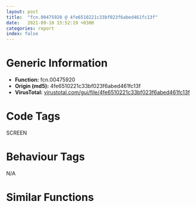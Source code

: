 ```yaml
---
layout: post
title:  "fcn.00475920 @ 4fe6510221c33bf023f6abed461fc13f"
date:   2021-09-10 15:52:19 +0300
categories: report
index: false
---
```


# Generic Information
- **Function:** fcn.00475920
- **Origin (md5):** 4fe6510221c33bf023f6abed461fc13f
- **VirusTotal:** [virustotal.com/gui/file/4fe6510221c33bf023f6abed461fc13f][virustotal_ref]

# Code Tags
<span class="tag" id="SCREEN">SCREEN</span>


# Behaviour Tags
<span class="bhv-tag" id="na">N/A</span>

# Similar Functions
<script type="text/javascript" src="https://www.gstatic.com/charts/loader.js"></script>
<script type="text/javascript">

    google.charts.load('current', {'packages':['corechart']});
    google.charts.setOnLoadCallback(drawChart);

    function drawChart() {
    var data = new google.visualization.DataTable();
        data.addColumn('number', 'X');
        data.addColumn('number', 'Y');
        data.addColumn({type: 'string', role: 'tooltip', 'p': {'html': true}});
        data.addColumn({'type': 'string', 'role': 'style'});
        
        data.addRows([
    [23427.98828125, 8600.2607421875, '<b><a href="/report/fcn.00475920@4fe6510221c33bf023f6abed461fc13f">fcn.00475920</a><br>@4fe6510221c33bf023f6abed461fc13f</b><br>push ebp<br>mov ebp, esp<br>mov ecx, dword[ebp+8]<br>sub esp, 0x6c<br>push ebx<br>push esi<br>push edi<br>lea eax, [ebp-0x24]<br>push eax<br>push ecx<br>call dword[sym.imp.USER32.dll_GetIconInfo]<br>test eax, eax<br>jne 0x475945<br>lea esp, [ebp-0x78]<br>pop edi<br>pop esi<br>pop ebx<br>mov esp, ebp<br>pop ebp<br>ret <br>mov eax, dword[ebp-0x14]<br>lea edx, [ebp-0x3c]<br>push edx<br>push 0x18<br>push eax<br>mov dword[ebp-8], 0<br>call dword[sym.imp.GDI32.dll_GetObjectW]<br>test eax, eax<br>je 0x475abc<br>mov esi, dword[ebp-0x38]<br>mov edi, dword[ebp-0x34]<br>push 0<br>call dword[sym.imp.GDI32.dll_CreateCompatibleDC]<br>mov ebx, eax<br>mov dword[ebp-4], ebx<br>test ebx, ebx<br>je 0x475abc<br>xor eax, eax<br>push eax<br>push eax<br>mov dword[ebp-0x64], eax<br>mov dword[ebp-0x60], eax<br>mov dword[ebp-0x5c], eax<br>mov dword[ebp-0x58], eax<br>mov dword[ebp-0x54], eax<br>mov dword[ebp-0x50], eax<br>mov dword[ebp-0x4c], eax<br>mov dword[ebp-0x48], eax<br>mov dword[ebp-0x44], eax<br>mov dword[ebp-0x40], eax<br>lea eax, [ebp-0xc]<br>push eax<br>push 0<br>lea ecx, [ebp-0x68]<br>push ecx<br>push ebx<br>mov dword[ebp-0x68], 0x28<br>mov dword[ebp-0x64], esi<br>mov dword[ebp-0x60], edi<br>mov dword[ebp-0x5c], 0x200001<br>call dword[sym.imp.GDI32.dll_CreateDIBSection]<br>mov dword[ebp-8], eax<br>test eax, eax<br>je 0x475aaf<br>push eax<br>push ebx<br>call dword[sym.imp.GDI32.dll_SelectObject]<br>mov dword[ebp-0x10], eax<br>test eax, eax<br>je 0x475a9e<br>mov edx, dword[ebp+8]<br>push 3<br>push 0<br>push 0<br>push 0<br>push 0<br>push edx<br>push 0<br>push 0<br>push ebx<br>call dword[sym.imp.USER32.dll_DrawIconEx]<br>call dword[sym.imp.GDI32.dll_GdiFlush]<br>mov ecx, dword[ebp-0xc]<br>mov eax, edi<br>imul eax, esi<br>add eax, eax<br>add eax, eax<br>lea esi, [eax+ecx]<br>cmp ecx, esi<br>jae 0x475a25<br>test dword[ecx], 0xff000000<br>jne 0x475a91<br>add ecx, 4<br>cmp ecx, esi<br>jb 0x475a16<br>call fcn.00494320<br>mov ecx, dword[ebp-0x18]<br>mov edx, dword[ebp-4]<br>mov ebx, esp<br>push 0<br>lea eax, [ebp-0x68]<br>push eax<br>push ebx<br>push edi<br>push 0<br>push ecx<br>push edx<br>call dword[sym.imp.GDI32.dll_GetDIBits]<br>test eax, eax<br>mov eax, dword[ebp-0xc]<br>je 0x475a7d<br>cmp eax, esi<br>jae 0x475a8e<br>nop <br>cmp dword[ebx], 0<br>je 0x475a5d<br>mov dword[eax], 0<br>jmp 0x475a63<br>or dword[eax], 0xff000000<br>add eax, 4<br>add ebx, 4<br>cmp eax, esi<br>jb 0x475a50<br>mov eax, dword[ebp-0x10]<br>mov ebx, dword[ebp-4]<br>push eax<br>push ebx<br>call dword[sym.imp.GDI32.dll_SelectObject]<br>jmp 0x475aaf<br>cmp eax, esi<br>jae 0x475a8e<br>or dword[eax], 0xff000000<br>add eax, 4<br>cmp eax, esi<br>jb 0x475a81<br>mov ebx, dword[ebp-4]<br>mov eax, dword[ebp-0x10]<br>push eax<br>push ebx<br>call dword[sym.imp.GDI32.dll_SelectObject]<br>jmp 0x475aaf<br>mov ecx, dword[ebp-8]<br>push ecx<br>call dword[sym.imp.GDI32.dll_DeleteObject]<br>mov dword[ebp-8], 0<br>call dword[sym.imp.KERNEL32.dll_GetLastError]<br>push ebx<br>call dword[sym.imp.GDI32.dll_DeleteDC]<br>mov edx, dword[ebp-0x14]<br>mov esi, dword[sym.imp.GDI32.dll_DeleteObject]<br>push edx<br>call esi<br>mov eax, dword[ebp-0x18]<br>push eax<br>call esi<br>cmp byte[ebp+0xc], 0<br>je 0x475ade<br>mov ecx, dword[ebp+8]<br>push ecx<br>call dword[sym.imp.USER32.dll_DestroyIcon]<br>mov eax, dword[ebp-8]<br>lea esp, [ebp-0x78]<br>pop edi<br>pop esi<br>pop ebx<br>mov esp, ebp<br>pop ebp<br>ret <br><eoc> ', 'point { fill-color: #e0440e; }'],
[-23427.98828125, -8600.2607421875, '<b><a href="/report/fcn.00438430@4fe6510221c33bf023f6abed461fc13f">fcn.00438430</a><br>@4fe6510221c33bf023f6abed461fc13f</b><br>push ebp<br>mov ebp, esp<br>sub esp, 0x460<br>push ebx<br>push esi<br>push edi<br>push eax<br>call dword[sym.imp.GDI32.dll_CreateCompatibleDC]<br>mov esi, eax<br>mov dword[ebp-0x10], esi<br>test esi, esi<br>jne 0x438459<br>lea esp, [ebp-0x46c]<br>pop edi<br>pop esi<br>pop ebx<br>mov esp, ebp<br>pop ebp<br>ret <br>mov eax, dword[ebp+8]<br>xor ecx, ecx<br>push ecx<br>lea edx, [ebp-0x45c]<br>push edx<br>push ecx<br>push ecx<br>push ecx<br>push eax<br>xor ebx, ebx<br>push esi<br>mov byte[ebp-5], bl<br>mov dword[ebp-0x45c], 0x28<br>mov word[ebp-0x44e], cx<br>call dword[sym.imp.GDI32.dll_GetDIBits]<br>test eax, eax<br>je 0x438612<br>mov ax, word[ebp-0x44e]<br>movzx ecx, ax<br>cmp ecx, dword[ebp+0x18]<br>jl 0x438612<br>mov esi, dword[ebp-0x454]<br>mov ecx, dword[ebp+0xc]<br>cmp ax, 0x10<br>mov eax, dword[ebp+0x14]<br>sete dl<br>mov byte[eax], dl<br>mov eax, dword[ebp-0x458]<br>mov edx, dword[ebp+0x10]<br>mov edi, esi<br>imul edi, eax<br>mov dword[ecx], eax<br>lea eax, [edi*4]<br>push eax<br>mov dword[edx], esi<br>mov dword[ebp-0xc], eax<br>call fcn.0048cdd4<br>mov ebx, eax<br>add esp, 4<br>mov dword[ebp-0x1c], ebx<br>test ebx, ebx<br>je 0x43860f<br>cmp word[ebp-0x44e], 8<br>sete al<br>mov byte[ebp-6], al<br>test al, al<br>jne 0x438507<br>mov eax, 0x20<br>mov word[ebp-0x44e], ax<br>mov ecx, dword[ebp+8]<br>neg esi<br>mov dword[ebp-0x454], esi<br>mov esi, dword[ebp-0x10]<br>push ecx<br>push esi<br>call dword[sym.imp.GDI32.dll_SelectObject]<br>push 0<br>lea edx, [ebp-0x45c]<br>push edx<br>mov edx, dword[ebp+8]<br>mov dword[ebp-0x20], eax<br>mov eax, dword[ebp+0x10]<br>mov ecx, dword[eax]<br>push ebx<br>push ecx<br>push 0<br>push edx<br>push esi<br>call dword[sym.imp.GDI32.dll_GetDIBits]<br>test eax, eax<br>je 0x4385fd<br>cmp byte[ebp-6], 0<br>je 0x4385f9<br>mov eax, 0x400<br>call fcn.00494320<br>mov eax, esp<br>push eax<br>push 0x100<br>push 0<br>push esi<br>mov dword[ebp-0x18], eax<br>call dword[sym.imp.GDI32.dll_GetSystemPaletteEntries]<br>mov eax, dword[ebp+0xc]<br>mov eax, dword[eax]<br>mov dword[ebp-0x24], eax<br>and eax, 0x80000003<br>jns 0x438581<br>dec eax<br>or eax, 0xfffffffc<br>inc eax<br>je 0x43858c<br>mov edx, 4<br>sub edx, eax<br>jmp 0x43858e<br>xor edx, edx<br>mov ecx, dword[ebp+0x10]<br>mov eax, dword[ecx]<br>mov esi, dword[ebp-0xc]<br>mov ecx, eax<br>imul ecx, edx<br>add ecx, edi<br>mov dword[ebp-0x14], edx<br>lea ecx, [ecx+ebx-1]<br>lea esi, [esi+ebx-4]<br>test eax, eax<br>jle 0x4385f9<br>mov eax, dword[ebp+0x10]<br>mov eax, dword[eax]<br>mov dword[ebp-0xc], eax<br>sub ecx, edx<br>cmp dword[ebp-0x24], 0<br>jle 0x4385f4<br>mov edx, dword[ebp+0xc]<br>mov edi, dword[edx]<br>movzx eax, byte[ecx]<br>mov edx, dword[ebp-0x18]<br>mov eax, dword[edx+eax*4]<br>mov edx, eax<br>shr edx, 8<br>movzx ebx, al<br>movzx edx, dl<br>shl ebx, 8<br>shr eax, 0x10<br>or edx, ebx<br>movzx eax, al<br>shl edx, 8<br>or edx, eax<br>mov dword[esi], edx<br>sub esi, 4<br>dec ecx<br>dec edi<br>jne 0x4385c1<br>mov ebx, dword[ebp-0x1c]<br>mov edx, dword[ebp-0x14]<br>dec dword[ebp-0xc]<br>jne 0x4385b4<br>mov byte[ebp-5], 1<br>mov eax, dword[ebp-0x20]<br>test eax, eax<br>je 0x43860f<br>mov ecx, dword[ebp-0x10]<br>push eax<br>push ecx<br>call dword[sym.imp.GDI32.dll_SelectObject]<br>mov esi, dword[ebp-0x10]<br>push esi<br>call dword[sym.imp.GDI32.dll_DeleteDC]<br>cmp byte[ebp-5], 0<br>jne 0x43862e<br>test ebx, ebx<br>je 0x43862e<br>push ebx<br>call fcn.0048e3af<br>add esp, 4<br>xor ebx, ebx<br>mov eax, ebx<br>lea esp, [ebp-0x46c]<br>pop edi<br>pop esi<br>pop ebx<br>mov esp, ebp<br>pop ebp<br>ret <br><eoc> ', 'null'],

        ]);

    var options = {
        title: 'Similarity Plot',
        legend: 'none',
        colors: ['#dedbd9', '#e6693e', '#ec8f6e', '#f3b49f', '#f6c7b6'],
        tooltip: {isHtml: true, trigger: 'both'},
        explorer: {
        actions: ["dragToZoom", "rightClickToReset"],
        },
        chartArea: {
        width: '80%',
        height: '80%'
        },
        width: '100%',
        height: '100%'
    };

    var chart = new google.visualization.ScatterChart(document.getElementById('chart_div'));

    chart.draw(data, options);
    }
    
</script>


<div id="chart_div" style="width: 100%px; height: 100%;"></div>

# Disassembled Code
{% highlight nasm %}

push ebp
mov ebp, esp
mov ecx, dword[ebp+8]
sub esp, 0x6c
push ebx
push esi
push edi
lea eax, [ebp-0x24]
push eax
push ecx
call dword[sym.imp.USER32.dll_GetIconInfo]
test eax, eax
jne 0x475945
lea esp, [ebp-0x78]
pop edi
pop esi
pop ebx
mov esp, ebp
pop ebp
ret
mov eax, dword[ebp-0x14]
lea edx, [ebp-0x3c]
push edx
push 0x18
push eax
mov dword[ebp-8], 0
call dword[sym.imp.GDI32.dll_GetObjectW]
test eax, eax
je 0x475abc
mov esi, dword[ebp-0x38]
mov edi, dword[ebp-0x34]
push 0
call dword[sym.imp.GDI32.dll_CreateCompatibleDC]
mov ebx, eax
mov dword[ebp-4], ebx
test ebx, ebx
je 0x475abc
xor eax, eax
push eax
push eax
mov dword[ebp-0x64], eax
mov dword[ebp-0x60], eax
mov dword[ebp-0x5c], eax
mov dword[ebp-0x58], eax
mov dword[ebp-0x54], eax
mov dword[ebp-0x50], eax
mov dword[ebp-0x4c], eax
mov dword[ebp-0x48], eax
mov dword[ebp-0x44], eax
mov dword[ebp-0x40], eax
lea eax, [ebp-0xc]
push eax
push 0
lea ecx, [ebp-0x68]
push ecx
push ebx
mov dword[ebp-0x68], 0x28
mov dword[ebp-0x64], esi
mov dword[ebp-0x60], edi
mov dword[ebp-0x5c], 0x200001
call dword[sym.imp.GDI32.dll_CreateDIBSection]
mov dword[ebp-8], eax
test eax, eax
je 0x475aaf
push eax
push ebx
call dword[sym.imp.GDI32.dll_SelectObject]
mov dword[ebp-0x10], eax
test eax, eax
je 0x475a9e
mov edx, dword[ebp+8]
push 3
push 0
push 0
push 0
push 0
push edx
push 0
push 0
push ebx
call dword[sym.imp.USER32.dll_DrawIconEx]
call dword[sym.imp.GDI32.dll_GdiFlush]
mov ecx, dword[ebp-0xc]
mov eax, edi
imul eax, esi
add eax, eax
add eax, eax
lea esi, [eax+ecx]
cmp ecx, esi
jae 0x475a25
test dword[ecx], 0xff000000
jne 0x475a91
add ecx, 4
cmp ecx, esi
jb 0x475a16
call fcn.00494320
mov ecx, dword[ebp-0x18]
mov edx, dword[ebp-4]
mov ebx, esp
push 0
lea eax, [ebp-0x68]
push eax
push ebx
push edi
push 0
push ecx
push edx
call dword[sym.imp.GDI32.dll_GetDIBits]
test eax, eax
mov eax, dword[ebp-0xc]
je 0x475a7d
cmp eax, esi
jae 0x475a8e
nop
cmp dword[ebx], 0
je 0x475a5d
mov dword[eax], 0
jmp 0x475a63
or dword[eax], 0xff000000
add eax, 4
add ebx, 4
cmp eax, esi
jb 0x475a50
mov eax, dword[ebp-0x10]
mov ebx, dword[ebp-4]
push eax
push ebx
call dword[sym.imp.GDI32.dll_SelectObject]
jmp 0x475aaf
cmp eax, esi
jae 0x475a8e
or dword[eax], 0xff000000
add eax, 4
cmp eax, esi
jb 0x475a81
mov ebx, dword[ebp-4]
mov eax, dword[ebp-0x10]
push eax
push ebx
call dword[sym.imp.GDI32.dll_SelectObject]
jmp 0x475aaf
mov ecx, dword[ebp-8]
push ecx
call dword[sym.imp.GDI32.dll_DeleteObject]
mov dword[ebp-8], 0
call dword[sym.imp.KERNEL32.dll_GetLastError]
push ebx
call dword[sym.imp.GDI32.dll_DeleteDC]
mov edx, dword[ebp-0x14]
mov esi, dword[sym.imp.GDI32.dll_DeleteObject]
push edx
call esi
mov eax, dword[ebp-0x18]
push eax
call esi
cmp byte[ebp+0xc], 0
je 0x475ade
mov ecx, dword[ebp+8]
push ecx
call dword[sym.imp.USER32.dll_DestroyIcon]
mov eax, dword[ebp-8]
lea esp, [ebp-0x78]
pop edi
pop esi
pop ebx
mov esp, ebp
pop ebp
ret

{% endhighlight %}

[virustotal_ref]: https://www.virustotal.com/gui/file/4fe6510221c33bf023f6abed461fc13f